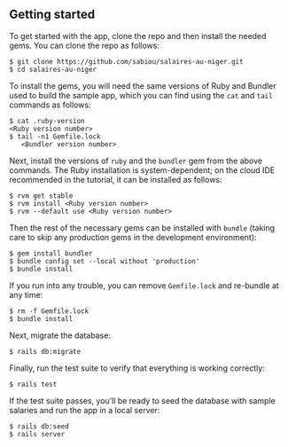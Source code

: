 ## Getting started

To get started with the app, clone the repo and then install the needed gems. You can clone the repo as follows:

```
$ git clone https://github.com/sabiou/salaires-au-niger.git
$ cd salaires-au-niger
```

To install the gems, you will need the same versions of Ruby and Bundler used to build the sample app, which you can find using the `cat` and `tail` commands as follows:

```
$ cat .ruby-version
<Ruby version number>
$ tail -n1 Gemfile.lock
   <Bundler version number>
```

Next, install the versions of `ruby` and the `bundler` gem from the above commands. The Ruby installation is system-dependent; on the cloud IDE recommended in the tutorial, it can be installed as follows:

```
$ rvm get stable
$ rvm install <Ruby version number>
$ rvm --default use <Ruby version number>
```

Then the rest of the necessary gems can be installed with `bundle` (taking care to skip any production gems in the development environment):

```
$ gem install bundler 
$ bundle config set --local without 'production'
$ bundle install
```

If you run into any trouble, you can remove `Gemfile.lock` and re-bundle at any time:

```
$ rm -f Gemfile.lock
$ bundle install
```

Next, migrate the database:

```
$ rails db:migrate
```

Finally, run the test suite to verify that everything is working correctly:

```
$ rails test
```

If the test suite passes, you’ll be ready to seed the database with sample salaries and run the app in a local server:

```
$ rails db:seed
$ rails server
```